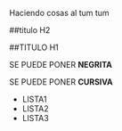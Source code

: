 Haciendo cosas al tum tum 

##titulo H2

##TITULO H1

SE PUEDE PONER **NEGRITA**

SE PUEDE PONER **CURSIVA**

- LISTA1
- LISTA2
- LISTA3
